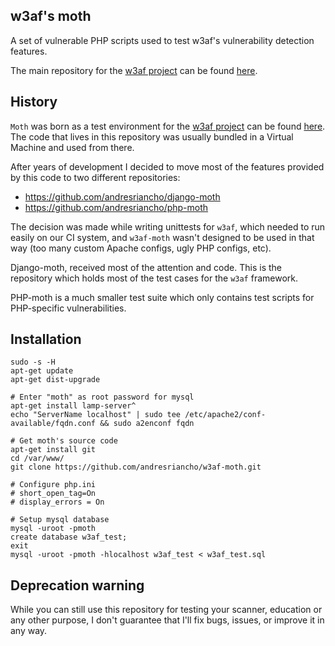 ## w3af's moth

A set of vulnerable PHP scripts used to test w3af's vulnerability detection features.

The main repository for the [w3af project](https://github.com/andresriancho/w3af/) can
be found [here](https://github.com/andresriancho/w3af/).

## History

`Moth` was born as a test environment for the [w3af project](https://github.com/andresriancho/w3af/)
can be found [here](https://github.com/andresriancho/w3af/). The code that lives in this repository
was usually bundled in a Virtual Machine and used from there.

After years of development I decided to move most of the features provided by this code to two different
repositories:
 * https://github.com/andresriancho/django-moth
 * https://github.com/andresriancho/php-moth

The decision was made while writing unittests for `w3af`, which needed to run easily on our CI system,
and `w3af-moth` wasn't designed to be used in that way (too many custom Apache configs, ugly PHP
configs, etc).

Django-moth, received most of the attention and code. This is the repository which holds most of the test
cases for the `w3af` framework.

PHP-moth is a much smaller test suite which only contains test scripts for PHP-specific vulnerabilities.

## Installation

```
sudo -s -H
apt-get update
apt-get dist-upgrade

# Enter "moth" as root password for mysql
apt-get install lamp-server^
echo "ServerName localhost" | sudo tee /etc/apache2/conf-available/fqdn.conf && sudo a2enconf fqdn

# Get moth's source code
apt-get install git
cd /var/www/
git clone https://github.com/andresriancho/w3af-moth.git

# Configure php.ini
# short_open_tag=On
# display_errors = On

# Setup mysql database
mysql -uroot -pmoth
create database w3af_test;
exit
mysql -uroot -pmoth -hlocalhost w3af_test < w3af_test.sql
```

## Deprecation warning

While you can still use this repository for testing your scanner, education or any other purpose, I
don't guarantee that I'll fix bugs, issues, or improve it in any way.
